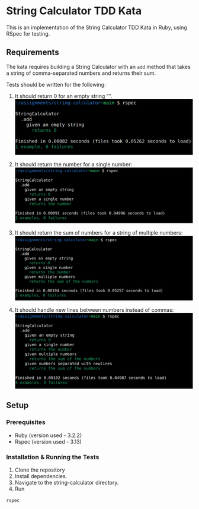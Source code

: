 # String Calculator TDD Kata

This is an implementation of the String Calculator TDD Kata in Ruby, using RSpec for testing.

## Requirements

The kata requires building a String Calculator with an `add` method that takes a string of comma-separated numbers and returns their sum.

Tests should be written for the following:
1. It should return 0 for an empty string "".
![String Calculator](images/empty_string.png)

2. It should return the number for a single number:
![String Calculator](images/single_number_string.png)

3. It should return the sum of numbers for a string of multiple numbers:
![String Calculator](images/multiple_numbers_string.png)

4. It should handle new lines between numbers instead of commas:
![String Calculator](images/new_line_string.png)

## Setup

### Prerequisites

- Ruby (version used - 3.2.2)
- Rspec (version used - 3.13)

### Installation & Running the Tests

1. Clone the repository
2. Install dependencies.
3. Navigate to the string-calculator directory.
4. Run 
```bash 
rspec
